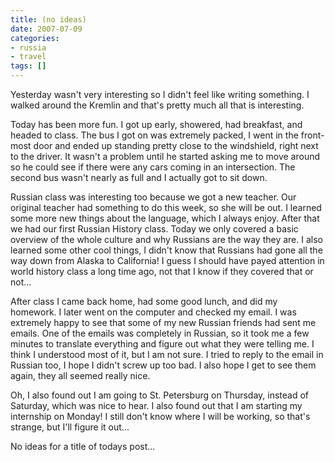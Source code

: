 ```yaml
---
title: (no ideas)
date: 2007-07-09
categories:
- russia
- travel
tags: []
---
```

Yesterday wasn't very interesting so I didn't feel like writing something. I walked around the Kremlin and that's pretty much all that is interesting.

Today has been more fun. I got up early, showered, had breakfast, and headed to class. The bus I got on was extremely packed, I went in the front-most door and ended up standing pretty close to the windshield, right next to the driver. It wasn't a problem until he started asking me to move around so he could see if there were any cars coming in an intersection. The second bus wasn't nearly as full and I actually got to sit down.

Russian class was interesting too because we got a new teacher. Our original teacher had something to do this week, so she will be out. I learned some more new things about the language, which I always enjoy. After that we had our first Russian History class. Today we only covered a basic overview of the whole culture and why Russians are the way they are. I also learned some other cool things, I didn't know that Russians had gone all the way down from Alaska to California! I guess I should have payed attention in world history class a long time ago, not that I know if they covered that or not...

After class I came back home, had some good lunch, and did my homework. I later went on the computer and checked my email. I was extremely happy to see that some of my new Russian friends had sent me emails. One of the emails was completely in Russian, so it took me a few minutes to translate everything and figure out what they were telling me. I think I understood most of it, but I am not sure. I tried to reply to the email in Russian too, I hope I didn't screw up too bad. I also hope I get to see them again, they all seemed really nice.

Oh, I also found out I am going to St. Petersburg on Thursday, instead of Saturday, which was nice to hear. I also found out that I am starting my internship on Monday! I still don't know where I will be working, so that's strange, but I'll figure it out...

No ideas for a title of todays post...
